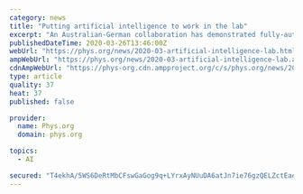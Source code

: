 ```yaml
---
category: news
title: "Putting artificial intelligence to work in the lab"
excerpt: "An Australian-German collaboration has demonstrated fully-autonomous SPM operation, applying artificial intelligence and deep learning to remove the need for constant human supervision. The new system, dubbed DeepSPM, bridges the gap between nanoscience, automation and artificial intelligence (AI), and firmly establishes the use of machine ..."
publishedDateTime: 2020-03-26T13:46:00Z
webUrl: "https://phys.org/news/2020-03-artificial-intelligence-lab.html"
ampWebUrl: "https://phys.org/news/2020-03-artificial-intelligence-lab.amp"
cdnAmpWebUrl: "https://phys-org.cdn.ampproject.org/c/s/phys.org/news/2020-03-artificial-intelligence-lab.amp"
type: article
quality: 37
heat: 37
published: false

provider:
  name: Phys.org
  domain: phys.org

topics:
  - AI

secured: "T4ekhA/5WS6DeRtMbCFswGaGog9q+LYrxAyNUuDA6atJn7ie76gzQELZctEaexLOYh9UbtCXgDg5XntQjifbzm5dP2fmr5C0FYPl9kqztdPMu/zmSseeTHV3w5joiJbU1M+oOw6W0fXadAJVarDBhJNC6uPYd3cugTYEIKzchR6gBUPNrKWPE5Hz1pGfY8XsZsnbBFC9OSMG0IOI1TL2H1fRiKmRRZWGVZf2Lwt0w9Ubfs9hytU1ORDSOKt7YKLoWAG6loY0RT2uCwq0aLh500/+rS6SpSK9ToVyJn7aOp1IJJ97WnBfAXjb3sUnIKmRZZPYONnUW9fdCqAC5sGg2ixm9sXm/B6hvvFBrUg9kOP87ppyEIU5FsDwnDci4U/Y+UL0tldivGFMQbWcAj9KOnu9/ES/ZTmWRgSFdgaWetaCNyJkRNcgBcPKjSa2YadFm4D9haPckW89irjgVCq2csAUcdd5AuvmOMeFC8uzscs=;eYrOnZw++8WwV8q/TqoENw=="
---
```



